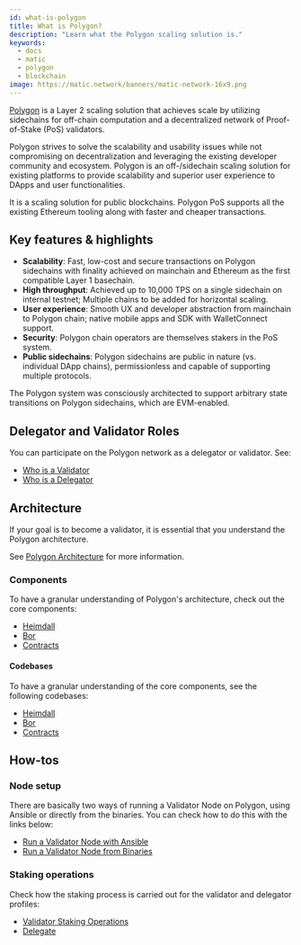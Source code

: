 ```yaml
---
id: what-is-polygon
title: What is Polygon?
description: "Learn what the Polygon scaling solution is."
keywords:
  - docs
  - matic
  - polygon
  - blockchain
image: https://matic.network/banners/matic-network-16x9.png
---
```


[Polygon](https://polygon.technology/) is a Layer 2 scaling solution that achieves scale by utilizing sidechains for off-chain computation and a decentralized network of Proof-of-Stake (PoS) validators.

Polygon strives to solve the scalability and usability issues while not compromising on decentralization and leveraging the existing developer community and ecosystem. Polygon is an ​off-/sidechain scaling solution for existing platforms to provide scalability and superior user experience to DApps and user functionalities.

It is a scaling solution for public blockchains. Polygon PoS supports all the existing Ethereum tooling along with faster and cheaper transactions.

## Key features & highlights

- **Scalability**: Fast, low-cost and secure transactions on Polygon sidechains with finality achieved on mainchain and Ethereum as the first compatible Layer 1 basechain.
- **High throughput**: Achieved up to 10,000 TPS on a single sidechain on internal testnet; Multiple chains to be added for horizontal scaling.
- **User experience**: Smooth UX and developer abstraction from mainchain to Polygon chain; native mobile apps and SDK with WalletConnect support.
- **Security**: Polygon chain operators are themselves stakers in the PoS system.
- **Public sidechains**: Polygon sidechains are public in nature (vs. individual DApp chains), permissionless and capable of supporting multiple protocols.

The Polygon system was consciously architected to support arbitrary state transitions on Polygon sidechains, which are EVM-enabled.

## Delegator and Validator Roles

You can participate on the Polygon network as a delegator or validator. See:

* [Who is a Validator](/docs/maintain/polygon-basics/who-is-validator)
* [Who is a Delegator](/docs/maintain/polygon-basics/who-is-delegator)

## Architecture

If your goal is to become a validator, it is essential that you understand the Polygon architecture.

See [Polygon Architecture](/docs/maintain/validator/architecture) for more information.

### Components

To have a granular understanding of Polygon's architecture, check out the core components:

* [Heimdall](/docs/pos/heimdall/overview)
* [Bor](/docs/pos/bor/overview)
* [Contracts](/docs/pos/contracts/stakingmanager)

#### Codebases

To have a granular understanding of the core components, see the following codebases:

* [Heimdall](https://github.com/maticnetwork/heimdall)
* [Bor](https://github.com/maticnetwork/bor)
* [Contracts](https://github.com/maticnetwork/contracts)

## How-tos

### Node setup

There are basically two ways of running a Validator Node on Polygon, using Ansible or directly from the binaries. You can check how to do this with the links below:

* [Run a Validator Node with Ansible](/docs/maintain/validate/run-validator-ansible)
* [Run a Validator Node from Binaries](/docs/maintain/validate/run-validator-binaries)

### Staking operations

Check how the staking process is carried out for the validator and delegator profiles:

* [Validator Staking Operations](docs/maintain/validate/validator-staking-operations)
* [Delegate](/docs/maintain/delegate/delegate)
